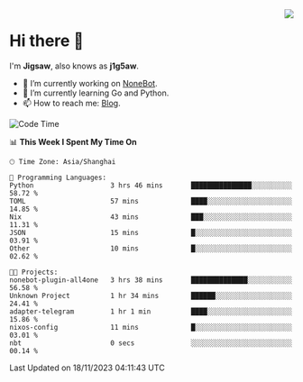 <a href="#">
  <img align="right" src="https://github-readme-stats.vercel.app/api?username=j1g5awi&count_private=true&show_icons=true&title_color=80070B&text_color=B3B3B3&bg_color=212121&icon_color=80070B" />
</a>

# Hi there 👋

I'm **Jigsaw**, also knows as **j1g5aw**.

- 🔭 I’m currently working on [NoneBot](https://github.com/nonebot).
- 🌱 I’m currently learning Go and Python.
- 📫 How to reach me: [Blog](https://blog.maddestroyer.xyz/).

<!--START_SECTION:waka-->
![Code Time](http://img.shields.io/badge/Code%20Time-1%2C301%20hrs%2044%20mins-blue)

📊 **This Week I Spent My Time On** 

```text
🕑︎ Time Zone: Asia/Shanghai

💬 Programming Languages: 
Python                   3 hrs 46 mins       ███████████████░░░░░░░░░░   58.72 % 
TOML                     57 mins             ████░░░░░░░░░░░░░░░░░░░░░   14.85 % 
Nix                      43 mins             ███░░░░░░░░░░░░░░░░░░░░░░   11.31 % 
JSON                     15 mins             █░░░░░░░░░░░░░░░░░░░░░░░░   03.91 % 
Other                    10 mins             █░░░░░░░░░░░░░░░░░░░░░░░░   02.62 % 

🐱‍💻 Projects: 
nonebot-plugin-all4one   3 hrs 38 mins       ██████████████░░░░░░░░░░░   56.58 % 
Unknown Project          1 hr 34 mins        ██████░░░░░░░░░░░░░░░░░░░   24.41 % 
adapter-telegram         1 hr 1 min          ████░░░░░░░░░░░░░░░░░░░░░   15.86 % 
nixos-config             11 mins             █░░░░░░░░░░░░░░░░░░░░░░░░   03.01 % 
nbt                      0 secs              ░░░░░░░░░░░░░░░░░░░░░░░░░   00.14 % 
```


 Last Updated on 18/11/2023 04:11:43 UTC
<!--END_SECTION:waka-->

